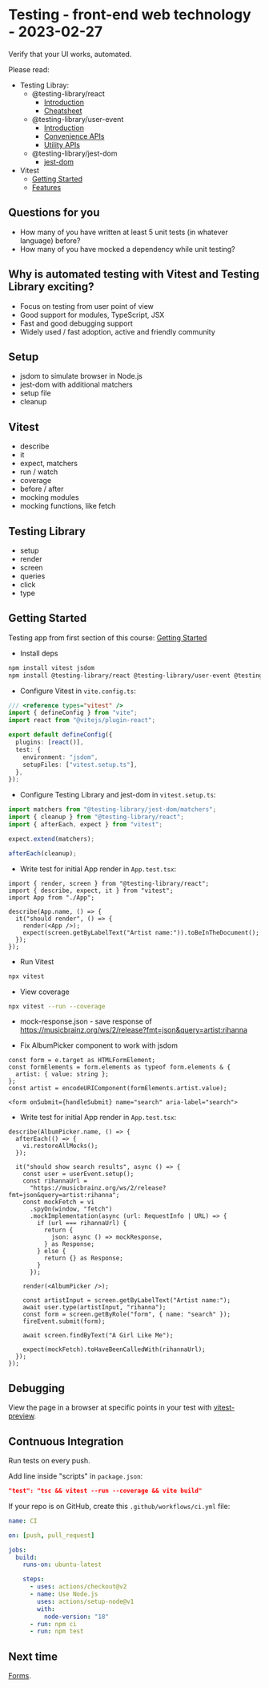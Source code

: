 # Testing - front-end web technology - 2023-02-27

Verify that your UI works, automated.

Please read:

- Testing Libray:
  - @testing-library/react
    - [Introduction](https://testing-library.com/docs/react-testing-library/intro)
    - [Cheatsheet](https://testing-library.com/docs/react-testing-library/cheatsheet)
  - @testing-library/user-event
    - [Introduction](https://testing-library.com/docs/user-event/intro)
    - [Convenience APIs](https://testing-library.com/docs/user-event/convenience)
    - [Utility APIs](https://testing-library.com/docs/user-event/utility)
  - @testing-library/jest-dom
    - [jest-dom](https://github.com/testing-library/jest-dom)
- Vitest
  - [Getting Started](https://vitest.dev/guide/)
  - [Features](https://vitest.dev/guide/features.html)

## Questions for you

- How many of you have written at least 5 unit tests (in whatever language) before?
- How many of you have mocked a dependency while unit testing?

## Why is automated testing with Vitest and Testing Library exciting?

- Focus on testing from user point of view
- Good support for modules, TypeScript, JSX
- Fast and good debugging support
- Widely used / fast adoption, active and friendly community

## Setup

- jsdom to simulate browser in Node.js
- jest-dom with additional matchers
- setup file
- cleanup

## Vitest

- describe
- it
- expect, matchers
- run / watch
- coverage
- before / after
- mocking modules
- mocking functions, like fetch

## Testing Library

- setup
- render
- screen
- queries
- click
- type

## Getting Started

Testing app from first section of this course: [Getting Started](../01-getting-started/)

- Install deps

```bash
npm install vitest jsdom
npm install @testing-library/react @testing-library/user-event @testing-library/jest-dom
```

- Configure Vitest in `vite.config.ts`:

```ts
/// <reference types="vitest" />
import { defineConfig } from "vite";
import react from "@vitejs/plugin-react";

export default defineConfig({
  plugins: [react()],
  test: {
    environment: "jsdom",
    setupFiles: ["vitest.setup.ts"],
  },
});
```

- Configure Testing Library and jest-dom in `vitest.setup.ts`:

```ts
import matchers from "@testing-library/jest-dom/matchers";
import { cleanup } from "@testing-library/react";
import { afterEach, expect } from "vitest";

expect.extend(matchers);

afterEach(cleanup);
```

- Write test for initial App render in `App.test.tsx`:

```tsx
import { render, screen } from "@testing-library/react";
import { describe, expect, it } from "vitest";
import App from "./App";

describe(App.name, () => {
  it("should render", () => {
    render(<App />);
    expect(screen.getByLabelText("Artist name:")).toBeInTheDocument();
  });
});
```

- Run Vitest

```bash
npx vitest
```

- View coverage

```bash
npx vitest --run --coverage
```

- mock-response.json - save response of https://musicbrainz.org/ws/2/release?fmt=json&query=artist:rihanna

- Fix AlbumPicker component to work with jsdom

```tsx
const form = e.target as HTMLFormElement;
const formElements = form.elements as typeof form.elements & {
  artist: { value: string };
};
const artist = encodeURIComponent(formElements.artist.value);
```

```tsx
<form onSubmit={handleSubmit} name="search" aria-label="search">
```

- Write test for initial App render in `App.test.tsx`:

```tsx
describe(AlbumPicker.name, () => {
  afterEach(() => {
    vi.restoreAllMocks();
  });

  it("should show search results", async () => {
    const user = userEvent.setup();
    const rihannaUrl =
      "https://musicbrainz.org/ws/2/release?fmt=json&query=artist:rihanna";
    const mockFetch = vi
      .spyOn(window, "fetch")
      .mockImplementation(async (url: RequestInfo | URL) => {
        if (url === rihannaUrl) {
          return {
            json: async () => mockResponse,
          } as Response;
        } else {
          return {} as Response;
        }
      });

    render(<AlbumPicker />);

    const artistInput = screen.getByLabelText("Artist name:");
    await user.type(artistInput, "rihanna");
    const form = screen.getByRole("form", { name: "search" });
    fireEvent.submit(form);

    await screen.findByText("A Girl Like Me");

    expect(mockFetch).toHaveBeenCalledWith(rihannaUrl);
  });
});
```

## Debugging

View the page in a browser at specific points in your test with [vitest-preview](https://github.com/nvh95/vitest-preview).

## Contnuous Integration

Run tests on every push.

Add line inside "scripts" in `package.json`:

```json
"test": "tsc && vitest --run --coverage && vite build"
```

If your repo is on GitHub, create this `.github/workflows/ci.yml` file:

```yaml
name: CI

on: [push, pull_request]

jobs:
  build:
    runs-on: ubuntu-latest

    steps:
      - uses: actions/checkout@v2
      - name: Use Node.js
        uses: actions/setup-node@v1
        with:
          node-version: "18"
      - run: npm ci
      - run: npm test
```

## Next time

[Forms](../06-forms/).

